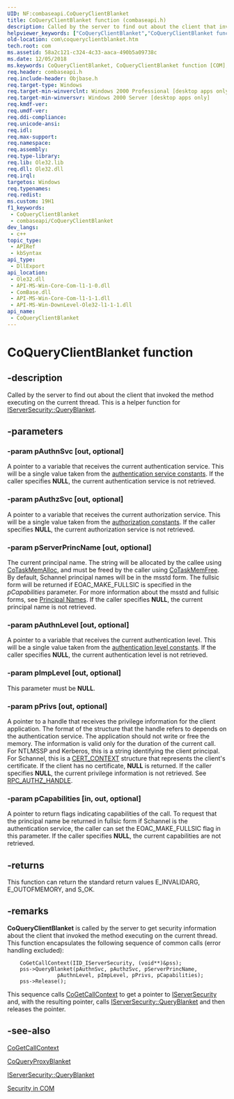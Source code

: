```yaml
---
UID: NF:combaseapi.CoQueryClientBlanket
title: CoQueryClientBlanket function (combaseapi.h)
description: Called by the server to find out about the client that invoked the method executing on the current thread.
helpviewer_keywords: ["CoQueryClientBlanket","CoQueryClientBlanket function [COM]","_com_CoQueryClientBlanket","com.coqueryclientblanket","combaseapi/CoQueryClientBlanket"]
old-location: com\coqueryclientblanket.htm
tech.root: com
ms.assetid: 58a2c121-c324-4c33-aaca-490b5a09738c
ms.date: 12/05/2018
ms.keywords: CoQueryClientBlanket, CoQueryClientBlanket function [COM], _com_CoQueryClientBlanket, com.coqueryclientblanket, combaseapi/CoQueryClientBlanket
req.header: combaseapi.h
req.include-header: Objbase.h
req.target-type: Windows
req.target-min-winverclnt: Windows 2000 Professional [desktop apps only]
req.target-min-winversvr: Windows 2000 Server [desktop apps only]
req.kmdf-ver: 
req.umdf-ver: 
req.ddi-compliance: 
req.unicode-ansi: 
req.idl: 
req.max-support: 
req.namespace: 
req.assembly: 
req.type-library: 
req.lib: Ole32.lib
req.dll: Ole32.dll
req.irql: 
targetos: Windows
req.typenames: 
req.redist: 
ms.custom: 19H1
f1_keywords:
 - CoQueryClientBlanket
 - combaseapi/CoQueryClientBlanket
dev_langs:
 - c++
topic_type:
 - APIRef
 - kbSyntax
api_type:
 - DllExport
api_location:
 - Ole32.dll
 - API-MS-Win-Core-Com-l1-1-0.dll
 - ComBase.dll
 - API-MS-Win-Core-Com-l1-1-1.dll
 - API-MS-Win-DownLevel-Ole32-l1-1-1.dll
api_name:
 - CoQueryClientBlanket
---
```


# CoQueryClientBlanket function


## -description

Called by the server to find out about the client that invoked the method executing on the current thread. This is a helper function for <a href="/windows/desktop/api/objidl/nf-objidl-iserversecurity-queryblanket">IServerSecurity::QueryBlanket</a>.

## -parameters

### -param pAuthnSvc [out, optional]

A pointer to a variable that receives the current authentication service. This will be a single value taken from the <a href="/windows/desktop/com/com-authentication-service-constants">authentication service constants</a>. If the caller specifies <b>NULL</b>, the current authentication service is not retrieved.

### -param pAuthzSvc [out, optional]

A pointer to a variable that receives the current authorization service. This will be a single value taken from the <a href="/windows/desktop/com/com-authorization-constants">authorization constants</a>. If the caller specifies <b>NULL</b>, the current authorization service is not retrieved.

### -param pServerPrincName [out, optional]

The current principal name. The string will be allocated by the callee using <a href="/windows/desktop/api/combaseapi/nf-combaseapi-cotaskmemalloc">CoTaskMemAlloc</a>, and must be freed by the caller using <a href="/windows/desktop/api/combaseapi/nf-combaseapi-cotaskmemfree">CoTaskMemFree</a>. By default, Schannel principal names will be in the msstd form. The fullsic form will be returned if EOAC_MAKE_FULLSIC is specified in the <i>pCapabilities</i> parameter. For more information about the msstd and fullsic forms, see <a href="/windows/desktop/Rpc/principal-names">Principal Names</a>. If the caller specifies <b>NULL</b>, the current principal name is not retrieved.

### -param pAuthnLevel [out, optional]

A pointer to a variable that receives the current authentication level. This will be a single value taken from the <a href="/windows/desktop/com/com-authentication-level-constants">authentication level constants</a>. If the caller specifies <b>NULL</b>, the current authentication level is not retrieved.

### -param pImpLevel [out, optional]

This parameter must be <b>NULL</b>.

### -param pPrivs [out, optional]

A pointer to a handle that receives the privilege information for the client application. The format of the structure that the handle refers to depends on the authentication service. The application should not write or free the memory. The information is valid only for the duration of the current call. For NTLMSSP and Kerberos, this is a string identifying the client principal. For Schannel, this is a <a href="/windows/desktop/api/wincrypt/ns-wincrypt-cert_context">CERT_CONTEXT</a> structure that represents the client's certificate. If the client has no certificate, <b>NULL</b> is returned. If the caller specifies <b>NULL</b>, the current privilege information is not retrieved. See <a href="/windows/desktop/Rpc/rpc-authz-handle">RPC_AUTHZ_HANDLE</a>.

### -param pCapabilities [in, out, optional]

A pointer to return flags indicating capabilities of the call. To request that the principal name be returned in fullsic form if Schannel is the authentication service, the caller can set the EOAC_MAKE_FULLSIC flag in this parameter. If the caller specifies <b>NULL</b>, the current capabilities are not retrieved.

## -returns

This function can return the standard return values E_INVALIDARG, E_OUTOFMEMORY, and S_OK.

## -remarks

<b>CoQueryClientBlanket</b> is called by the server to get security information about the client that invoked the method executing on the current thread. This function encapsulates the following sequence of common calls (error handling excluded):



<pre class="syntax" xml:space="preserve"><code>    CoGetCallContext(IID_IServerSecurity, (void**)&amp;pss);
    pss-&gt;QueryBlanket(pAuthnSvc, pAuthzSvc, pServerPrincName, 
                pAuthnLevel, pImpLevel, pPrivs, pCapabilities);
    pss-&gt;Release();
</code></pre>
This sequence calls <a href="/windows/desktop/api/combaseapi/nf-combaseapi-cogetcallcontext">CoGetCallContext</a> to get a pointer to <a href="/windows/desktop/api/objidl/nn-objidl-iserversecurity">IServerSecurity</a> and, with the resulting pointer, calls <a href="/windows/desktop/api/objidl/nf-objidl-iserversecurity-queryblanket">IServerSecurity::QueryBlanket</a> and then releases the pointer.

## -see-also

<a href="/windows/desktop/api/combaseapi/nf-combaseapi-cogetcallcontext">CoGetCallContext</a>



<a href="/windows/desktop/api/combaseapi/nf-combaseapi-coqueryproxyblanket">CoQueryProxyBlanket</a>



<a href="/windows/desktop/api/objidl/nf-objidl-iserversecurity-queryblanket">IServerSecurity::QueryBlanket</a>



<a href="/windows/desktop/com/security-in-com">Security in COM</a>